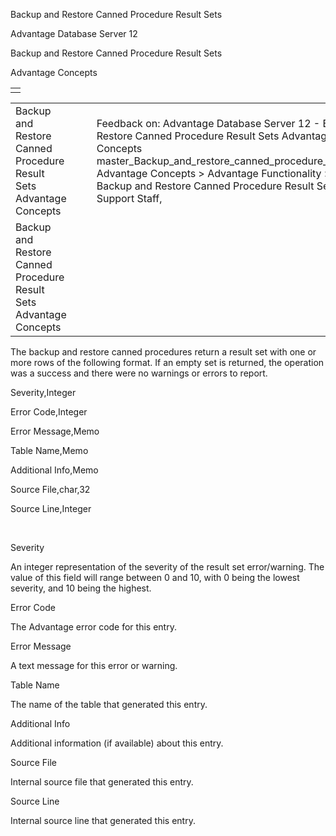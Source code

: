 Backup and Restore Canned Procedure Result Sets




Advantage Database Server 12  

Backup and Restore Canned Procedure Result Sets

Advantage Concepts

|  |
| --- |
|  |

|  |  |  |  |  |
| --- | --- | --- | --- | --- |
| Backup and Restore Canned Procedure Result Sets  Advantage Concepts |  |  | Feedback on: Advantage Database Server 12 - Backup and Restore Canned Procedure Result Sets Advantage Concepts master\_Backup\_and\_restore\_canned\_procedure\_result\_sets Advantage Concepts > Advantage Functionality > Backup > Backup and Restore Canned Procedure Result Sets / Dear Support Staff, |  |
| Backup and Restore Canned Procedure Result Sets  Advantage Concepts |  |  |  |  |

The backup and restore canned procedures return a result set with one or more rows of the following format. If an empty set is returned, the operation was a success and there were no warnings or errors to report.

Severity,Integer

Error Code,Integer

Error Message,Memo

Table Name,Memo

Additional Info,Memo

Source File,char,32

Source Line,Integer

 

Severity

An integer representation of the severity of the result set error/warning. The value of this field will range between 0 and 10, with 0 being the lowest severity, and 10 being the highest.

Error Code

The Advantage error code for this entry.

Error Message

A text message for this error or warning.

Table Name

The name of the table that generated this entry.

Additional Info

Additional information (if available) about this entry.

Source File

Internal source file that generated this entry.

Source Line

Internal source line that generated this entry.